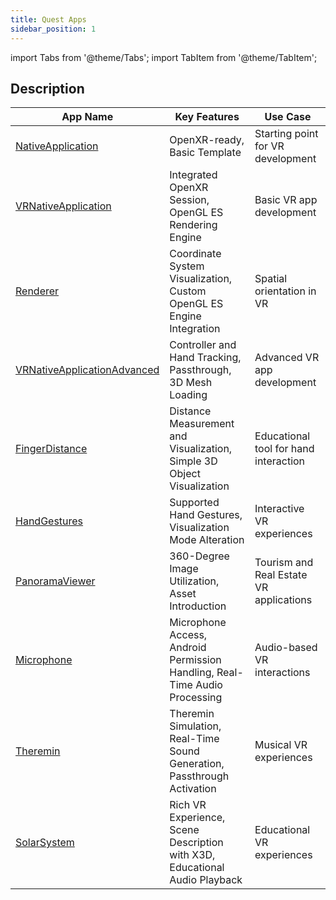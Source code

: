 ```yaml
---
title: Quest Apps
sidebar_position: 1
---
```


import Tabs from '@theme/Tabs';
import TabItem from '@theme/TabItem';

## Description

| App Name                  | Key Features                                                                                   | Use Case                          |
|---------------------------|------------------------------------------------------------------------------------------------|-----------------------------------|
| [NativeApplication](nativeapplication.md)         | OpenXR-ready, Basic Template                                                                   | Starting point for VR development |
| [VRNativeApplication](vrnativeapplication.md)       | Integrated OpenXR Session, OpenGL ES Rendering Engine                                          | Basic VR app development          |
| [Renderer](renderer.md)                  | Coordinate System Visualization, Custom OpenGL ES Engine Integration                           | Spatial orientation in VR         |
| [VRNativeApplicationAdvanced](vrnativeapplicationadvanced.md)| Controller and Hand Tracking, Passthrough, 3D Mesh Loading                                     | Advanced VR app development       |
| [FingerDistance](fingerdistance.md)            | Distance Measurement and Visualization, Simple 3D Object Visualization                         | Educational tool for hand interaction |
| [HandGestures](handgestures.md)              | Supported Hand Gestures, Visualization Mode Alteration                                         | Interactive VR experiences        |
| [PanoramaViewer](panoramaviewer.md)            | 360-Degree Image Utilization, Asset Introduction                                               | Tourism and Real Estate VR applications |
| [Microphone](microphone.md)                | Microphone Access, Android Permission Handling, Real-Time Audio Processing                     | Audio-based VR interactions       |
| [Theremin](theremin.md)                  | Theremin Simulation, Real-Time Sound Generation, Passthrough Activation                        | Musical VR experiences            |
| [SolarSystem](soloarsystem.md)               | Rich VR Experience, Scene Description with X3D, Educational Audio Playback                     | Educational VR experiences        |
